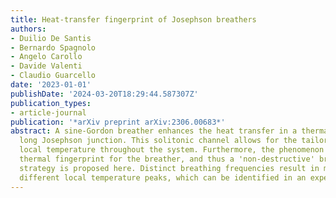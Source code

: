 ```yaml
---
title: Heat-transfer fingerprint of Josephson breathers
authors:
- Duilio De Santis
- Bernardo Spagnolo
- Angelo Carollo
- Davide Valenti
- Claudio Guarcello
date: '2023-01-01'
publishDate: '2024-03-20T18:29:44.587307Z'
publication_types:
- article-journal
publication: '*arXiv preprint arXiv:2306.00683*'
abstract: A sine-Gordon breather enhances the heat transfer in a thermally biased
  long Josephson junction. This solitonic channel allows for the tailoring of the
  local temperature throughout the system. Furthermore, the phenomenon implies a clear
  thermal fingerprint for the breather, and thus a 'non-destructive' breather detection
  strategy is proposed here. Distinct breathing frequencies result in morphologically
  different local temperature peaks, which can be identified in an experiment.
---
```

